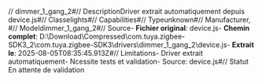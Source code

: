 // dimmer_1_gang_2#// DescriptionDriver extrait automatiquement depuis device.js#// Classelights#// Capabilities#// Typeunknown#// Manufacturer, #// Modeldimmer_1_gang_2#// Source- **Fichier original**: device.js- **Chemin complet**: D:\Download\Compressed\com.tuya.zigbee-SDK3_2\com.tuya.zigbee-SDK3\drivers\dimmer_1_gang_2\device.js- **Extrait le**: 2025-08-05T08:35:45.913Z#// Limitations- Driver extrait automatiquement- Ncessite tests et validation- Source: device.js#// Statut En attente de validation